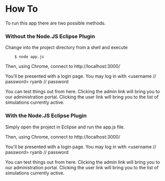 How To
======
To run this app there are two possible methods.

### Without the Node.JS Eclipse Plugin
Change into the project directory from a shell and execute

        $ node app.js

Then, using Chrome, connect to http://localhost:3000/

You'll be presented with a login page. You may log in with <username // password> ryanb // password

You can test things out from here. Clicking the admin link will bring you to our administration portal. Clicking the user link will bring you to the list of simulations currently active.

### With the Node.JS Eclipse Plugin
Simply open the project in Eclipse and run the app.js file.

Then, using Chrome, connect to http://localhost:3000/

You'll be presented with a login page. You may log in with <username // password> ryanb // password

You can test things out from here. Clicking the admin link will bring you to our administration portal. Clicking the user link will bring you to the list of simulations currently active.
